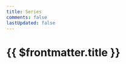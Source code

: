 ```yaml
---
title: Series
comments: false
lastUpdated: false
---
```


# {{ $frontmatter.title }}

<template v-for="[title, section] in series">
    <h2>{{title}}</h2>
    <p v-for="post in section">
        <a :href="post.url">[{{ post.frontmatter.date }}]{{ post.frontmatter.title }}</a>
    </p>
</template>

<script setup>import { data as series } from '/series.data.js'</script>
